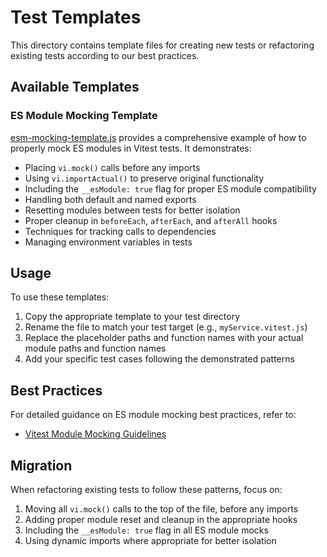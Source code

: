 # Test Templates

This directory contains template files for creating new tests or refactoring existing tests according to our best practices.

## Available Templates

### ES Module Mocking Template

[esm-mocking-template.js](./esm-mocking-template.js) provides a comprehensive example of how to properly mock ES modules in Vitest tests. It demonstrates:

- Placing `vi.mock()` calls before any imports
- Using `vi.importActual()` to preserve original functionality
- Including the `__esModule: true` flag for proper ES module compatibility
- Handling both default and named exports
- Resetting modules between tests for better isolation
- Proper cleanup in `beforeEach`, `afterEach`, and `afterAll` hooks
- Techniques for tracking calls to dependencies
- Managing environment variables in tests

## Usage

To use these templates:

1. Copy the appropriate template to your test directory
2. Rename the file to match your test target (e.g., `myService.vitest.js`)
3. Replace the placeholder paths and function names with your actual module paths and function names
4. Add your specific test cases following the demonstrated patterns

## Best Practices

For detailed guidance on ES module mocking best practices, refer to:

- [Vitest Module Mocking Guidelines](../guidelines/vitest-module-mocking-guidelines.md)

## Migration

When refactoring existing tests to follow these patterns, focus on:

1. Moving all `vi.mock()` calls to the top of the file, before any imports
2. Adding proper module reset and cleanup in the appropriate hooks
3. Including the `__esModule: true` flag in all ES module mocks
4. Using dynamic imports where appropriate for better isolation